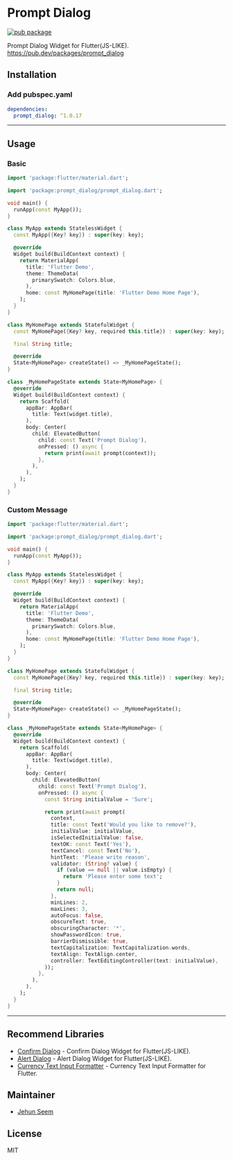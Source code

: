 # Prompt Dialog

[![pub package](https://img.shields.io/pub/v/prompt_dialog.svg)](https://pub.dartlang.org/packages/prompt_dialog)

Prompt Dialog Widget for Flutter(JS-LIKE).
https://pub.dev/packages/prompt_dialog

## Installation

### Add pubspec.yaml
``` yaml
dependencies:
  prompt_dialog: ^1.0.17
```
---
## Usage

### Basic
``` dart
import 'package:flutter/material.dart';

import 'package:prompt_dialog/prompt_dialog.dart';

void main() {
  runApp(const MyApp());
}

class MyApp extends StatelessWidget {
  const MyApp({Key? key}) : super(key: key);

  @override
  Widget build(BuildContext context) {
    return MaterialApp(
      title: 'Flutter Demo',
      theme: ThemeData(
        primarySwatch: Colors.blue,
      ),
      home: const MyHomePage(title: 'Flutter Demo Home Page'),
    );
  }
}

class MyHomePage extends StatefulWidget {
  const MyHomePage({Key? key, required this.title}) : super(key: key);

  final String title;

  @override
  State<MyHomePage> createState() => _MyHomePageState();
}

class _MyHomePageState extends State<MyHomePage> {
  @override
  Widget build(BuildContext context) {
    return Scaffold(
      appBar: AppBar(
        title: Text(widget.title),
      ),
      body: Center(
        child: ElevatedButton(
          child: const Text('Prompt Dialog'),
          onPressed: () async {
            return print(await prompt(context));
          },
        ),
      ),
    );
  }
}
```

### Custom Message
``` dart
import 'package:flutter/material.dart';

import 'package:prompt_dialog/prompt_dialog.dart';

void main() {
  runApp(const MyApp());
}

class MyApp extends StatelessWidget {
  const MyApp({Key? key}) : super(key: key);

  @override
  Widget build(BuildContext context) {
    return MaterialApp(
      title: 'Flutter Demo',
      theme: ThemeData(
        primarySwatch: Colors.blue,
      ),
      home: const MyHomePage(title: 'Flutter Demo Home Page'),
    );
  }
}

class MyHomePage extends StatefulWidget {
  const MyHomePage({Key? key, required this.title}) : super(key: key);

  final String title;

  @override
  State<MyHomePage> createState() => _MyHomePageState();
}

class _MyHomePageState extends State<MyHomePage> {
  @override
  Widget build(BuildContext context) {
    return Scaffold(
      appBar: AppBar(
        title: Text(widget.title),
      ),
      body: Center(
        child: ElevatedButton(
          child: const Text('Prompt Dialog'),
          onPressed: () async {
            const String initialValue = 'Sure';

            return print(await prompt(
              context,
              title: const Text('Would you like to remove?'),
              initialValue: initialValue,
              isSelectedInitialValue: false,
              textOK: const Text('Yes'),
              textCancel: const Text('No'),
              hintText: 'Please write reason',
              validator: (String? value) {
                if (value == null || value.isEmpty) {
                  return 'Please enter some text';
                }
                return null;
              },
              minLines: 2,
              maxLines: 3,
              autoFocus: false,
              obscureText: true,
              obscuringCharacter: '*',
              showPasswordIcon: true,
              barrierDismissible: true,
              textCapitalization: TextCapitalization.words,
              textAlign: TextAlign.center,
              controller: TextEditingController(text: initialValue),
            ));
          },
        ),
      ),
    );
  }
}
```
---
## Recommend Libraries

- [Confirm Dialog](https://github.com/gtgalone/confirm_dialog) - Confirm Dialog Widget for Flutter(JS-LIKE).
- [Alert Dialog](https://github.com/gtgalone/alert_dialog) - Alert Dialog Widget for Flutter(JS-LIKE).
- [Currency Text Input Formatter](https://github.com/gtgalone/currency_text_input_formatter) - Currency Text Input Formatter for Flutter.

## Maintainer

- [Jehun Seem](https://github.com/gtgalone)

## License

MIT
